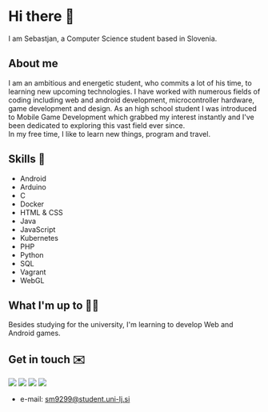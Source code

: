 # Hi there 👋
I am Sebastjan, a Computer Science student based in Slovenia.

## About me 
I am an ambitious and energetic student, who commits a lot of his time, to learning new upcoming technologies. I have worked with numerous fields of coding including web and android development, microcontroller hardware, game development and design. As an high school student I was introduced to Mobile Game Development which grabbed my interest instantly and I've been dedicated to exploring this vast field ever since.  
In my free time, I like to learn new things, program and travel.

## Skills 🚀 
- Android
- Arduino
- C
- Docker
- HTML & CSS
- Java
- JavaScript
- Kubernetes
- PHP
- Python
- SQL
- Vagrant
- WebGL


## What I'm up to 👨‍💻
Besides studying for the university, I'm learning to develop Web and Android games.


## Get in touch ✉️
[<img src="https://img.shields.io/badge/facebook-%231877F2.svg?&style=for-the-badge&logo=facebook&logoColor=white" />](https://www.facebook.com/sebastjan.mevlja)
[<img src="https://img.shields.io/badge/instagram-%23E4405F.svg?&style=for-the-badge&logo=instagram&logoColor=white" />](https://www.instagram.com/sebastjan_mevlja/)
[<img src="https://img.shields.io/badge/twitter-%231DA1F2.svg?&style=for-the-badge&logo=twitter&logoColor=white" />](https://twitter.com/sebastjan99)
[<img src="https://img.shields.io/badge/linkedin-%230077B5.svg?&style=for-the-badge&logo=linkedin&logoColor=white" />]()
- e-mail: sm9299@student.uni-lj.si
